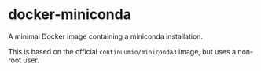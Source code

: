 # docker-miniconda

A minimal Docker image containing a miniconda installation.

This is based on the official `continuumio/miniconda3` image, but uses a
non-root user.
